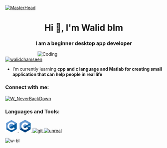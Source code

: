[![MasterHead](http://www.cs.cmu.edu/~woden/images/gun.gif)](http://www.cs.cmu.edu)

<h1 align="center">Hi 👋, I'm Walid blm</h1>
<h3 align="center">I am a beginner desktop app developer</h3>

<img align="right" alt="Coding" width="400" src="https://c.tenor.com/qJ5evVs-_uUAAAAC/coding.gif">




<p align="left"> <a href="https://twitter.com/W_NeverBackDown" target="blank"><img src="https://img.shields.io/twitter/follow/walidchamseen?logo=twitter&style=for-the-badge" alt="walidchamseen" /></a> </p>

- I’m currently learning **cpp and c language and Matlab for creating small application that can help people in real life**

<h3 align="left">Connect with me:</h3>
<p align="left">
<a href="https://twitter.com/W_NeverBackDown" target="blank"><img align="center" src="https://raw.githubusercontent.com/rahuldkjain/github-profile-readme-generator/master/src/images/icons/Social/twitter.svg" alt="W_NeverBackDown" height="30" width="40" /></a>
</p>

<h3 align="left">Languages and Tools:</h3>
<p align="left"> <a href="https://www.cprogramming.com/" target="_blank" rel="noreferrer"> <img src="https://raw.githubusercontent.com/devicons/devicon/master/icons/c/c-original.svg" alt="c" width="40" height="40"/> </a> <a href="https://www.w3schools.com/cpp/" target="_blank" rel="noreferrer"> <img src="https://raw.githubusercontent.com/devicons/devicon/master/icons/cplusplus/cplusplus-original.svg" alt="cplusplus" width="40" height="40"/> </a> <a href="https://git-scm.com/" target="_blank" rel="noreferrer"> <img src="https://www.vectorlogo.zone/logos/git-scm/git-scm-icon.svg" alt="git" width="40" height="40"/> </a> <a href="https://unrealengine.com/" target="_blank" rel="noreferrer"> <img src="https://raw.githubusercontent.com/kenangundogan/fontisto/036b7eca71aab1bef8e6a0518f7329f13ed62f6b/icons/svg/brand/unreal-engine.svg" alt="unreal" width="40" height="40"/> </a> </p>

<p><img align="center" src="https://github-readme-stats.vercel.app/api/top-langs?username=w-bl&show_icons=true&locale=en&layout=compact" alt="w-bl" /></p>
